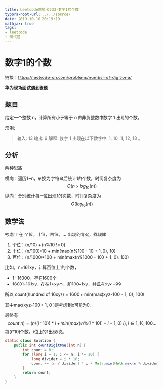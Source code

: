 ```yaml
---
title: Leetcode题解-Q233-数字1的个数
typora-root-url: ../../source/
date: 2019-10-10 20:19:19
mathjax: true
tags:
- leetcode
- 面试题
---
```


# 数字1的个数

链接：<https://leetcode-cn.com/problems/number-of-digit-one/>

**华为现场面试遇到该题**

## 题目

给定一个整数 n，计算所有小于等于 n 的非负整数中数字 1 出现的个数。

示例:

> 输入: 13
> 输出: 6 
> 解释: 数字 1 出现在以下数字中: 1, 10, 11, 12, 13 。

<!--more-->

## 分析

两种思路

横向：遍历1~n，转换为字符串后统计1的个数，时间复杂度为
$$
O(n\times log_{10}(n))
$$
纵向：分别统计每一位出现1的次数，时间复杂度为
$$
O(log_{10}(n))
$$

## 数学法

考虑’1’ 在 个位，十位，百位，... 出现的情况，找规律

1. 个位：(n/10) + (n%10 != 0)
2. 十位：(n/100)*10 + min(max(n%100 - 10 + 1, 0), 10)
3. 百位：(n/1000)*100 + min(max(n%1000 - 100 + 1, 0), 100)

比如，n=161xy，计算百位上1的个数，

- 1- 16000，存在1600个
- 16001-161xy，存在1+xy个，即100~1xy，并且有xy<=99

所以 count(hundred of 16xyz) = 1600 + min(max(xyz-100 + 1, 0), 100)

其中max(xyz-100 + 1, 0 )是考虑到x可能为0.

最终有
$$
count(n) = (n/(i*10))*i + min(max((n \% (i*10)) -i+1,0),i),i\in {1,10,100...}
$$
每(i*10)个数，i位上的1出现i次。

```java
static class Solution {
    public int countDigitOne(int n) {
        int count = 0;
        for (long i = 1; i <= n; i *= 10) {
            long divider = i * 10;
            count += (n / divider) * i + Math.min(Math.max(n % divider - i + 1, 0), i);
        }
        return count;
    }
}
```

